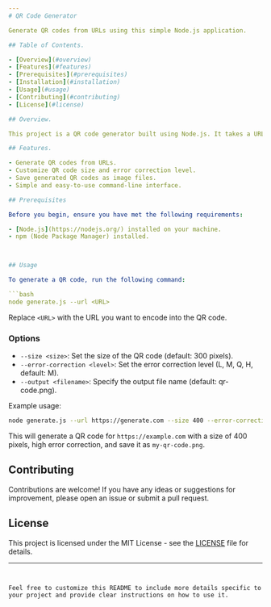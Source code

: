 ```yaml
---
# QR Code Generator

Generate QR codes from URLs using this simple Node.js application.

## Table of Contents.

- [Overview](#overview)
- [Features](#features)
- [Prerequisites](#prerequisites)
- [Installation](#installation)
- [Usage](#usage)
- [Contributing](#contributing)
- [License](#license)

## Overview.

This project is a QR code generator built using Node.js. It takes a URL input and generates a QR code image that can be easily scanned to access the provided URL. QR codes are useful for various applications, such as sharing website links, Wi-Fi credentials, and more.

## Features.

- Generate QR codes from URLs.
- Customize QR code size and error correction level.
- Save generated QR codes as image files.
- Simple and easy-to-use command-line interface.

## Prerequisites

Before you begin, ensure you have met the following requirements:

- [Node.js](https://nodejs.org/) installed on your machine.
- npm (Node Package Manager) installed.



## Usage

To generate a QR code, run the following command:

```bash
node generate.js --url <URL>
```

Replace `<URL>` with the URL you want to encode into the QR code.

### Options

- `--size <size>`: Set the size of the QR code (default: 300 pixels).
- `--error-correction <level>`: Set the error correction level (L, M, Q, H, default: M).
- `--output <filename>`: Specify the output file name (default: qr-code.png).

Example usage:

```bash
node generate.js --url https://generate.com --size 400 --error-correction H --output my-qr-code.png
```

This will generate a QR code for `https://example.com` with a size of 400 pixels, high error correction, and save it as `my-qr-code.png`.

## Contributing

Contributions are welcome! If you have any ideas or suggestions for improvement, please open an issue or submit a pull request.

## License

This project is licensed under the MIT License - see the [LICENSE](LICENSE) file for details.

---
```


Feel free to customize this README to include more details specific to your project and provide clear instructions on how to use it.
